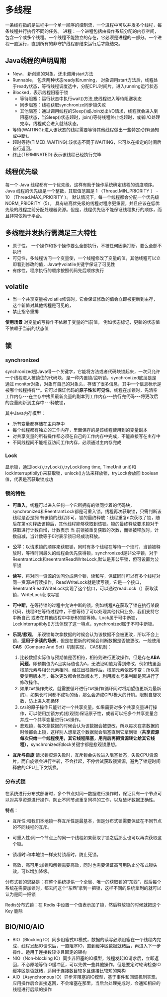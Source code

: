 # 多线程
一条线程指的是进程中一个单一顺序的控制流，一个进程中可以并发多个线程，每条线程并行执行不同的任务。
进程：一个进程包括由操作系统分配的内存空间，包含一个或多个线程。一个线程不能独立的存在，它必须是进程的一部分。一个进程一直运行，直到所有的非守护线程都结束运行后才能结束。

## Java线程的声明周期

- New， 新创建的对象，还未调用start方法
- Runnable， 包含两种状态ready和running， 对象调用start方法后，线程处于ready状态，等待线程调度选中，分配CPU时间片，进入running运行状态
- Blocked，表示线程阻塞于锁
  - 等待阻塞：运行状态中执行wait()方法,使线程进入等待阻塞状态
  - 同步阻塞：线程获取synchronize同步锁失败
  - 其他阻塞：通过调用线程的Sleep()或Join发出I/O请求，线程就会进入到阻塞状态，当Sleep()状态超时，join()等待线程终止或超时，或者I/O处理完毕，线程就会进入就绪状态。
- 等待(WAITING):进入该状态的线程需要等待其他线程做出一些特定动作(通知或中断)。
- 超时等待(TIMED_WAITING):该状态不同于WAITING，它可以在指定的时间后自行返回。
- 终止(TERMINATED):表示该线程已经执行完毕

## 线程优先级

每一个 Java 线程都有一个优先级，这样有助于操作系统确定线程的调度顺序。
Java 线程的优先级是一个整数，其取值范围是 1 （Thread.MIN_PRIORITY ） - 10 （Thread.MAX_PRIORITY ）。
默认情况下，每一个线程都会分配一个优先级 NORM_PRIORITY（5）。
具有较高优先级的线程对程序更重要，并且应该在低优先级的线程之前分配处理器资源。但是，线程优先级不能保证线程执行的顺序，而且非常依赖于平台。

## 多线程并发执行需满足三大特性

- 原子性， 一个操作和多个操作要么全部执行，不被任何因素打断，要么全部不执行
- 可见性，多线程访问一个变量使，一个线程修改了变量的值，其他线程可以立即看到修改的值，Java中volatile关键字保证了可见性
- 有序性，程序执行的顺序按照代码先后顺序执行

## volatile

- 当一个共享变量被volatile修饰时，它会保证修改的值会立即被更新到主存，这个新值对其他线程是可见的，
- 禁止指令重排

**使用场景** 对变量的写操作不依赖于变量的当前值， 例如状态标记，更新的状态值不依赖于当前的状态值

## 锁

### synchronized

synchronized是Java得一个关键字，它能将方法或者代码块锁起来，一次只允许一个线程进入被锁住的代码块，是一种内置锁/监听锁，synchronized底层是是 通过
monitor对象，对象有自己的对象头，存储了很多信息，其中一个信息标示是被哪个线程持有**。它可以保证代码的**原子性**和**可见性**，线程在加锁时，先清空工作内存---在主存中拷贝最新变量的副本到工作内存---执行完代码---将更改后的变量刷新到主存中---释放锁，

其中Java内存模型：

- 所有变量都存储在主内存中
- 每个线程都有独立的工作内存，里面保存的是该线程使用到的变量副本
- 对共享变量的所有操作都必须在自己的工作内存中完成，不能直接写在主存中
- 不同线程间不能相互访问工作内存，必须通过主内存完成

### Lock

显示锁，通过lock(),tryLock(),tryLock(long time, TimeUnit unit)和lockInterruptibily()来获取锁，unlock()方法来释放锁，tryLock会放回
boolean值，代表是否获取锁成功

### 锁的特性

- **可重入**，线程可以进入任何一个它所拥有的锁同步着的代码块，synchronized和ReentrantLock都是可重入锁。线程再次获取锁，只需判断该线程是否是拥
有该锁的线程即可，锁的最终释放：线程重复n次获取了锁，随后在第n次释放该锁后，其他线程能够获取到该锁。锁的最终释放要求锁对于获取进行计数自增，计数表示 当
前锁被重复获取的次数，而锁被释放时，计数自减，当计数等于0时表示锁已经成功释放。

- **公平**：以请求锁的顺序来获取锁，同时有多个线程在等待一个琐时，当锁被释放时，等待时间最久的线程会优先获得锁，synchronized是非公平锁，对于
ReentrantLock和reentrantReadWriteLock,默认是非公平锁，但可设置为公平锁

- **读写**，将对同一资源的访问分成两个锁，读和写，保证同时可以有多个线程对同一资源进行读操作，ReadWriteLock就是读写锁，它是一个接口，ReentrantR
eadWriteLock实现了这个接口，可以通过readLock（）获取读锁，WriteLock获取写锁

- **可中断**，在等待锁的过程中允许中断的锁，例如线程A在获取了锁在执行某段代码，线程B在等待过程中，不想等待了可以处理其他代码业务，我们支持它中断自己
或者在其他线程中中断B的锁等待。Lock属于可中断锁，LockInterruptibly()方法体现了这一特点，synchronized属于不可中断锁。

- **乐观/悲观**，
乐观锁每次拿数据的时候会认为该数据不会被更改，所以不会上锁，**适用于多读的场景**，但是在更新的时候会判断数据是否被更改，一般使用**CAS**（Compare And Set）机制实现，
    CAS机制：

    1. 比较数据实际值与预期值是否相符，相符则进行更改操作，但是存在**ABA问题**，即预期值为A且实际值也为A，无法证明值为得到修改，例如栈里面栈顶元素与相邻元素相同，经过出栈操作后，栈顶元素依然不变；所以需要使用版本号，每次更改都会修改版本号，利用版本号来判断是否进行了修改操作。
    2. 如果`CAS`操作失败，就需要循环进行`CAS`操作(循环同时将期望值更新为最新的)，如果长时间都不成功的话，那么会造成CPU极大的开销。限制自旋次数，防止进入死循环
    3. `CAS`的原子操作只能针对一个共享变量。如果需要对多个共享变量进行操作，可以使用加锁方式(悲观锁)保证原子性，或者可以把多个共享变量合并成一个共享变量进行`CAS`操作。

  - 悲观锁，每次拿数据的时候会认为该数据会被更改，所以每次在拿数据的时候都会上锁，这样别人想拿这个数据就会阻塞直到它拿到锁（**共享资源每次只给一个线程使用，其它线程阻塞，用完后再把资源转让给其它线程）**，synchronized和lock关键字都是悲观锁思想。

- **互斥与自旋**
请求锁资源失败时，互斥锁会失败进入阻塞状态，失败CPU资源片。而自旋锁会进行空转，不会挂起，不停尝试获取锁资源，避免了锁短时间释放的CPU上下文切换。
### 分布式锁

在系统进行分布式部署时，多个节点对同一数据进行操作时，保证只有一个节点可以对共享资源进行操作，防止不同节点重复同样的工作，以及破坏数据正确性。

**特点**：

- 互斥性:和我们本地锁一样互斥性是最基本，但是分布式锁需要保证在不同节点的不同线程的互斥。

- 可重入性:同一个节点上的同一个线程如果获取了锁之后那么也可以再次获取这个锁。

- 锁超时:和本地锁一样支持锁超时，防止死锁。

- 高效，高可用:加锁和解锁需要高效，同时也需要保证高可用防止分布式锁失效，可以增加降级。

分布式锁的思路是：在整个系统提供一个全局、唯一的获取锁的“东西”，然后每个系统在需要加锁时，都去问这个“东西”拿到一把锁，这样不同的系统拿到的就可以认为是同一把锁

Redis分布式锁：在 Redis 中设置一个值表示加了锁，然后释放锁的时候就把这个 Key 删除

## BIO/NIO/AIO

- BIO（Blocking IO）同步阻塞式IO模式，数据的读写必须阻塞在一个线程内完成，线程发起IO请求后，一直阻塞IO，直到缓冲区数据就绪后，再进入下一步操作。适用于连接数较少且固定的架构
- NIO（Non-blocking IO）同步非阻塞的IO模型，线程发起IO请求后，立即返回，不必原地等待IO缓冲区，可以先做一些其他操作，但是要定时轮询检查IO缓冲区是否就绪，适用于连接数目较多且连接比较短的架构
- AIO（Asynchronous IO）异步非阻塞的IO模型，基于事件和回调机制实现，应用操作后会直接返回，不会堵塞在那里，当后台处理完成时，会通知相应的线程进行后续的操作